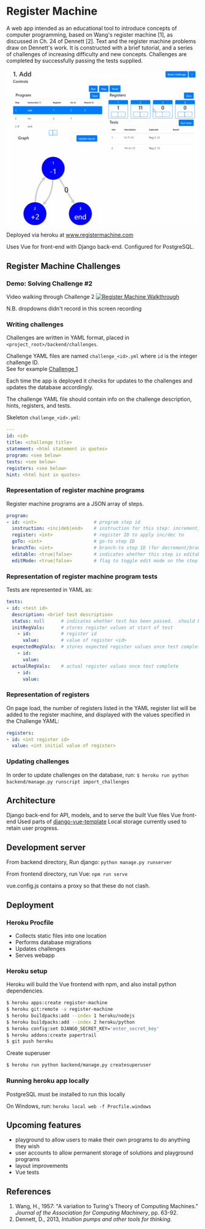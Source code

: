 # Register Machine
A web app intended as an educational tool to introduce concepts
of computer programming, based on Wang's register machine [1], as discussed in
Ch. 24 of Dennett [2].  Text and the register machine problems draw on 
Dennett's work.   It is constructed with a brief tutorial, and a series of challenges
of increasing difficulty and new concepts.  Challenges are completed by successfully passing the tests supplied.  

![Running challenge tests on the register machine](docs/running_tests.gif)

Deployed via heroku at www.registermachine.com

Uses Vue for front-end with Django back-end. Configured for PostgreSQL.


## Register Machine Challenges

### Demo: Solving Challenge #2
Video walking through Challenge 2 
[![Register Machine Walkthrough](https://img.youtube.com/vi/9eTyqoDCcc4/0.jpg)](https://youtu.be/9eTyqoDCcc4)

N.B. dropdowns didn't record in this screen recording

### Writing challenges
Challenges are written in YAML format, placed in `<project_root>/backend/challenges`.

Challenge YAML files are named ```challenge_<id>.yml``` where
```id``` is the integer challenge ID.  
See for example [Challenge 1](https://github.com/jsinkers/register-machine/blob/master/backend/challenges/challenge_01.yml)

Each time the app is deployed it checks for updates to the challenges and updates
the database accordingly.

The challenge YAML file should contain info on the challenge description, hints, registers,
and tests.

Skeleton `challenge_<id>.yml`:
```yaml
---
id: <id>
title: <challenge title>
statement: <html statement in quotes>
program: <see below>
tests: <see below>
registers: <see below>
hint: <html hint in quotes>
```
### Representation of register machine programs

Register machine programs are a JSON array of steps.  
```yaml
program:
- id: <int>                     # program step id
  instruction: <inc|deb|end>    # instruction for this step: increment, decrement/branch, or end
  register: <int>               # register ID to apply inc/dec to
  goTo: <int>                   # go-to step ID
  branchTo: <int>               # branch-to step ID (for decrement/branch)
  editable: <true|false>        # indicates whether this step is editable in the UI
  editMode: <true|false>        # flag to toggle edit mode on the step in the UI
```
         
### Representation of register machine program tests

Tests are represented in YAML as:
```yaml
tests: 
- id: <test id> 
  description: <brief test description>
  status: null      # indicates whether test has been passed.  should be stored as null
  initRegVals:      # stores register values at start of test
    - id:           # register id
      value:        # value of register <id>
  expectedRegVals:  # stores expected register values once test complete
    - id:
      value:
  actualRegVals:    # actual register values once test complete
    - id:
      value:
```

### Representation of registers

On page load, the number of registers listed in the YAML register list will be 
added to the register machine, and displayed with the values specified in the Challenge
YAML:
```yaml
registers:
- id: <int register id>
  value: <int initial value of register>
```

### Updating challenges
In order to update challenges on the database, run:
`$ heroku run python backend/manage.py runscript import_challenges`

## Architecture

Django back-end for API, models, and to serve the built Vue files
Vue front-end
Used parts of [django-vue-template](https://github.com/gtalarico/django-vue-template)
Local storage currently used to retain user progress.  

## Development server

From backend directory, Run django:
```python manage.py runserver```

From frontend directory, run Vue:
```npm run serve```

vue.config.js contains a proxy so that these do not clash.

## Deployment

### Heroku Procfile
* Collects static files into one location
* Performs database migrations
* Updates challenges
* Serves webapp

### Heroku setup

Heroku will build the Vue frontend with npm, and also install python dependencies.  

```bash
$ heroku apps:create register-machine
$ heroku git:remote -a register-machine
$ heroku buildpacks:add --index 1 heroku/nodejs
$ heroku buildpacks:add --index 2 heroku/python
$ heroku config:set DJANGO_SECRET_KEY='enter_secret_key'
$ heroku addons:create papertrail
$ git push heroku
```

Create superuser
```bash
$ heroku run python backend/manage.py createsuperuser
```

### Running heroku app locally

PostgreSQL must be installed to run this locally

On Windows, run:
```heroku local web -f Procfile.windows```

## Upcoming features

* playground to allow users to make their own programs to do anything they wish
* user accounts to allow permanent storage of solutions and playground programs
* layout improvements
* Vue tests

## References

1. Wang, H., 1957: "A variation to Turing's Theory of Computing Machines." *Journal
of the Association for Computing Machinery*, pp. 63-92. 
2. Dennett, D., 2013, *Intuition pumps and other tools for thinking.*
